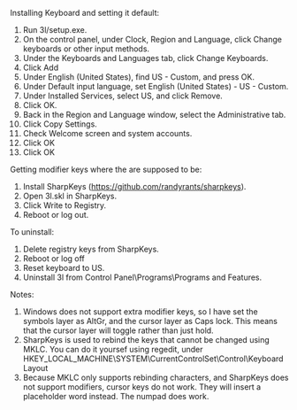 Installing Keyboard and setting it default:
1.  Run 3l/setup.exe.
2.  On the control panel, under Clock, Region and Language, click Change keyboards or other input methods.
3.  Under the Keyboards and Languages tab, click Change Keyboards.
4.  Click Add
5.  Under English (United States), find US - Custom, and press OK.
6.  Under Default input language, set English (United States) - US - Custom.
7.  Under Installed Services, select US, and click Remove.
8.  Click OK.
9.  Back in the Region and Language window, select the Administrative tab.
10. Click Copy Settings.
11. Check Welcome screen and system accounts.
12. Click OK
13. Click OK

Getting modifier keys where the are supposed to be:
1. Install SharpKeys (https://github.com/randyrants/sharpkeys).
2. Open 3l.skl in SharpKeys.
3. Click Write to Registry.
4. Reboot or log out.

To uninstall:
1. Delete registry keys from SharpKeys.
2. Reboot or log off
3. Reset keyboard to US.
4. Uninstall 3l from Control Panel\Programs\Programs and Features.

Notes:
1. Windows does not support extra modifier keys, so I have set the symbols layer as AltGr, and the cursor layer as Caps lock. This means that the cursor layer will toggle rather than just hold.
2. SharpKeys is used to rebind the keys that cannot be changed using MKLC. You can do it yoursef using regedit, under HKEY_LOCAL_MACHINE\SYSTEM\CurrentControlSet\Control\Keyboard Layout
3. Because MKLC only supports rebinding characters, and SharpKeys does not support modifiers, cursor keys do not work. They will insert a placeholder word instead. The numpad does work.
